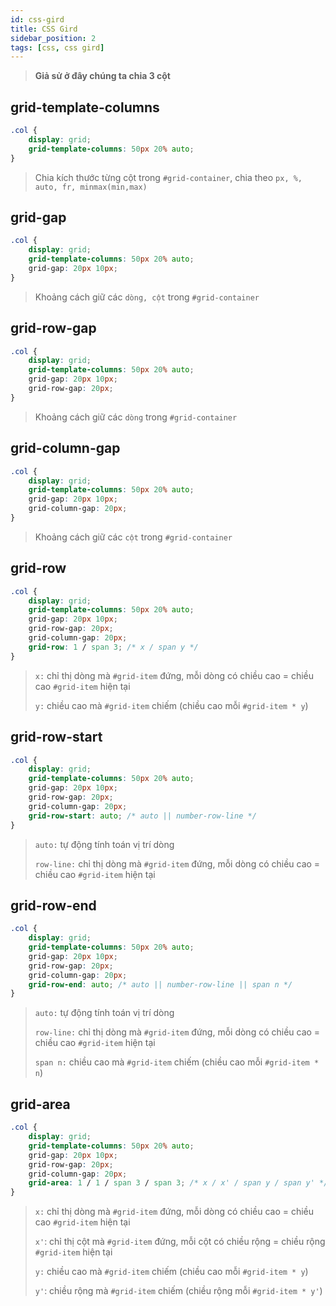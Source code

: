```yaml
---
id: css-gird
title: CSS Gird
sidebar_position: 2
tags: [css, css gird]
---
```


> **Giả sử ở đây chúng ta chia 3 cột**

## grid-template-columns

```css
.col {
    display: grid;
    grid-template-columns: 50px 20% auto;
}
```

> Chia kích thước từng cột trong `#grid-container`, chia theo `px, %, auto, fr, minmax(min,max)`

## grid-gap

```css
.col {
    display: grid;
    grid-template-columns: 50px 20% auto;
    grid-gap: 20px 10px;
}
```

> Khoảng cách giữ các `dòng, cột` trong `#grid-container`

## grid-row-gap

```css
.col {
    display: grid;
    grid-template-columns: 50px 20% auto;
    grid-gap: 20px 10px;
    grid-row-gap: 20px;
}
```

> Khoảng cách giữ các `dòng` trong `#grid-container`

## grid-column-gap

```css
.col {
    display: grid;
    grid-template-columns: 50px 20% auto;
    grid-gap: 20px 10px;
    grid-column-gap: 20px;
}
```

> Khoảng cách giữ các `cột` trong `#grid-container`

## grid-row

```css
.col {
    display: grid;
    grid-template-columns: 50px 20% auto;
    grid-gap: 20px 10px;
    grid-row-gap: 20px;
    grid-column-gap: 20px;
    grid-row: 1 / span 3; /* x / span y */
}
```

> `x:` chỉ thị dòng mà `#grid-item` đứng, mỗi dòng có chiều cao = chiều cao `#grid-item` hiện tại
>
> `y:` chiều cao mà `#grid-item` chiếm (chiều cao mỗi `#grid-item * y`)

## grid-row-start

```css
.col {
    display: grid;
    grid-template-columns: 50px 20% auto;
    grid-gap: 20px 10px;
    grid-row-gap: 20px;
    grid-column-gap: 20px;
    grid-row-start: auto; /* auto || number-row-line */
}
```

> `auto:` tự động tính toán vị trí dòng
>
> `row-line:` chỉ thị dòng mà `#grid-item` đứng, mỗi dòng có chiều cao = chiều cao `#grid-item` hiện tại

## grid-row-end

```css
.col {
    display: grid;
    grid-template-columns: 50px 20% auto;
    grid-gap: 20px 10px;
    grid-row-gap: 20px;
    grid-column-gap: 20px;
    grid-row-end: auto; /* auto || number-row-line || span n */
}
```

> `auto:` tự động tính toán vị trí dòng
>
> `row-line:` chỉ thị dòng mà `#grid-item` đứng, mỗi dòng có chiều cao = chiều cao `#grid-item` hiện tại
>
> `span n:` chiều cao mà `#grid-item` chiếm (chiều cao mỗi `#grid-item * n`)

## grid-area

```css
.col {
    display: grid;
    grid-template-columns: 50px 20% auto;
    grid-gap: 20px 10px;
    grid-row-gap: 20px;
    grid-column-gap: 20px;
    grid-area: 1 / 1 / span 3 / span 3; /* x / x' / span y / span y' */
}
```

> `x:` chỉ thị dòng mà `#grid-item` đứng, mỗi dòng có chiều cao = chiều cao `#grid-item` hiện tại
>
> `x'`: chỉ thị cột mà `#grid-item` đứng, mỗi cột có chiều rộng = chiều rộng `#grid-item` hiện tại
>
> `y:` chiều cao mà `#grid-item` chiếm (chiều cao mỗi `#grid-item * y`)
>
> `y'`: chiều rộng mà `#grid-item` chiếm (chiều rộng mỗi `#grid-item * y'`)
